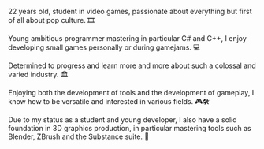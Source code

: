 22 years old, student in video games, passionate about everything but first of all about pop culture. 🎞

Young ambitious programmer mastering in particular C# and C++, I enjoy developing small games personally or during gamejams. 💻

Determined to progress and learn more and more about such a colossal and varied industry. 🏛

Enjoying both the development of tools and the development of gameplay, I know how to be versatile and interested in various fields. 🎮🛠

Due to my status as a student and young developer, I also have a solid foundation in 3D graphics production, in particular mastering tools such as Blender, ZBrush and the Substance suite. 🎨
